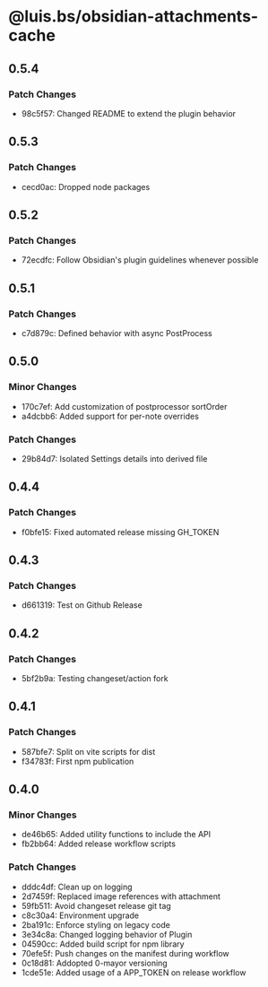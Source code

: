 # @luis.bs/obsidian-attachments-cache

## 0.5.4

### Patch Changes

- 98c5f57: Changed README to extend the plugin behavior

## 0.5.3

### Patch Changes

- cecd0ac: Dropped node packages

## 0.5.2

### Patch Changes

- 72ecdfc: Follow Obsidian's plugin guidelines whenever possible

## 0.5.1

### Patch Changes

- c7d879c: Defined behavior with async PostProcess

## 0.5.0

### Minor Changes

- 170c7ef: Add customization of postprocessor sortOrder
- a4dcbb6: Added support for per-note overrides

### Patch Changes

- 29b84d7: Isolated Settings details into derived file

## 0.4.4

### Patch Changes

- f0bfe15: Fixed automated release missing GH_TOKEN

## 0.4.3

### Patch Changes

- d661319: Test on Github Release

## 0.4.2

### Patch Changes

- 5bf2b9a: Testing changeset/action fork

## 0.4.1

### Patch Changes

- 587bfe7: Split on vite scripts for dist
- f34783f: First npm publication

## 0.4.0

### Minor Changes

- de46b65: Added utility functions to include the API
- fb2bb64: Added release workflow scripts

### Patch Changes

- dddc4df: Clean up on logging
- 2d7459f: Replaced image references with attachment
- 59fb511: Avoid changeset release git tag
- c8c30a4: Environment upgrade
- 2ba191c: Enforce styling on legacy code
- 3e34c8a: Changed logging behavior of Plugin
- 04590cc: Added build script for npm library
- 70efe5f: Push changes on the manifest during workflow
- 0c18d81: Addopted 0-mayor versioning
- 1cde51e: Added usage of a APP_TOKEN on release workflow
